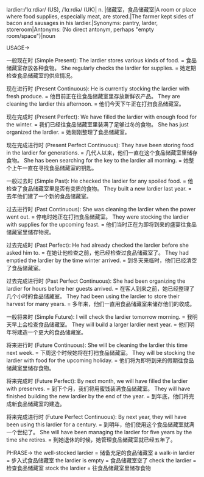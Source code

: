 lardier:/ˈlɑːrdiər/ (US), /ˈlɑːrdiə/ (UK)| n. |储藏室，食品储藏室|A room or place where food supplies, especially meat, are stored.|The farmer kept sides of bacon and sausages in his lardier.|Synonyms: pantry, larder, storeroom|Antonyms:  (No direct antonym, perhaps "empty room/space")|noun


USAGE->

一般现在时 (Simple Present):
The lardier stores various kinds of food. = 食品储藏室存放各种食物。
She regularly checks the lardier for supplies. = 她定期检查食品储藏室的供应情况。

现在进行时 (Present Continuous):
He is currently stocking the lardier with fresh produce. = 他目前正在往食品储藏室里存放新鲜农产品。
They are cleaning the lardier this afternoon. = 他们今天下午正在打扫食品储藏室。

现在完成时 (Present Perfect):
We have filled the lardier with enough food for the winter. = 我们已经往食品储藏室里装满了足够过冬的食物。
She has just organized the lardier. = 她刚刚整理了食品储藏室。

现在完成进行时 (Present Perfect Continuous):
They have been storing food in the lardier for generations. = 几代人以来，他们一直在这个食品储藏室里储存食物。
She has been searching for the key to the lardier all morning. = 她整个上午一直在寻找食品储藏室的钥匙。

一般过去时 (Simple Past):
He checked the lardier for any spoiled food. = 他检查了食品储藏室里是否有变质的食物。
They built a new lardier last year. = 去年他们建了一个新的食品储藏室。

过去进行时 (Past Continuous):
She was cleaning the lardier when the power went out. = 停电时她正在打扫食品储藏室。
They were stocking the lardier with supplies for the upcoming feast. = 他们当时正在为即将到来的盛宴往食品储藏室里储存物资。

过去完成时 (Past Perfect):
He had already checked the lardier before she asked him to. = 在她让他检查之前，他已经检查过食品储藏室了。
They had emptied the lardier by the time winter arrived. = 到冬天来临时，他们已经清空了食品储藏室。

过去完成进行时 (Past Perfect Continuous):
She had been organizing the lardier for hours before her guests arrived. = 在客人到来之前，她已经整理了几个小时的食品储藏室。
They had been using the lardier to store their harvest for many years. = 多年来，他们一直用食品储藏室来储存他们的收成。


一般将来时 (Simple Future):
I will check the lardier tomorrow morning. = 我明天早上会检查食品储藏室。
They will build a larger lardier next year. = 他们明年将建造一个更大的食品储藏室。

将来进行时 (Future Continuous):
She will be cleaning the lardier this time next week. = 下周这个时候她将在打扫食品储藏室。
They will be stocking the lardier with food for the upcoming holiday. = 他们将为即将到来的假期往食品储藏室里储存食物。

将来完成时 (Future Perfect):
By next month, we will have filled the lardier with preserves. = 到下个月，我们将用蜜饯装满食品储藏室。
They will have finished building the new lardier by the end of the year. = 到年底，他们将完成新食品储藏室的建造。

将来完成进行时 (Future Perfect Continuous):
By next year, they will have been using this lardier for a century. = 到明年，他们使用这个食品储藏室就满一个世纪了。
She will have been managing the lardier for five years by the time she retires. = 到她退休的时候，她管理食品储藏室就已经五年了。


PHRASE->
the well-stocked lardier = 储备充足的食品储藏室
a walk-in lardier = 步入式食品储藏室
the lardier is empty = 食品储藏室空了
check the lardier = 检查食品储藏室
stock the lardier =  往食品储藏室里储存食物
